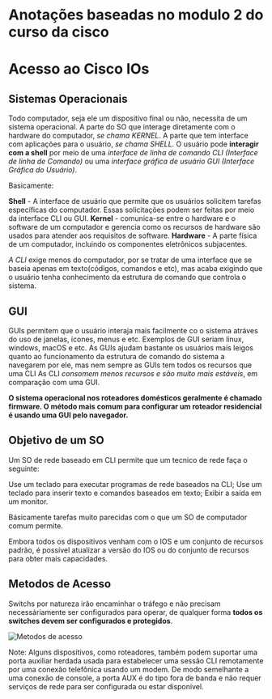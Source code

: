 # Anotações baseadas no modulo 2 do curso da cisco

# Acesso ao Cisco IOs

## Sistemas Operacionais

Todo computador, seja ele um dispositivo final ou não, necessita de um sistema operacional.
A parte do SO que interage diretamente com o hardware do computador, _se chama KERNEL_.
A parte que tem interface com aplicações para o usuário, _se chama SHELL_.
O usuário pode **interagir com a shell** por meio de uma _interface de linha de comando CLI (Interface de linha de Comando)_ ou uma _interface gráfica de usuário GUI (Interface Gráfica do Usuário)_.

Basicamente:

**Shell** - A interface de usuário que permite que os usuários solicitem tarefas específicas do computador. Essas solicitações podem ser feitas por meio da interface CLI ou GUI.
**Kernel** - comunica-se entre o hardware e o software de um computador e gerencia como os recursos de hardware são usados para atender aos requisitos de software.
**Hardware** - A parte física de um computador, incluindo os componentes eletrônicos subjacentes.

_A CLI_ exige menos do computador, por se tratar de uma interface que se baseia apenas em texto(códigos, comandos e etc), mas acaba exigindo que o usuário tenha conhecimento da estrutura de comando que controla o sistema.

## GUI

GUIs permitem que o usuário interaja mais facilmente co o sistema atráves do uso de janelas, ícones, menus e etc. Exemplos de GUI seriam linux, windows, macOS e etc.
As GUIs ajudam bastante os usuários mais leigos quanto ao funcionamento da estrutura de comando do sistema a navegarem por ele, mas nem sempre as GUIs tem todos os recursos que uma CLI
As CLI _consomem menos recursos e são muito mais estáveis_, em comparação com uma GUI.

**O sistema operacional nos roteadores domésticos geralmente é chamado firmware. O método mais comum para configurar um roteador residencial é usando uma GUI pelo navegador.**

## Objetivo de um SO

Um SO de rede baseado em CLI permite que um tecnico de rede faça o seguinte:

Use um teclado para executar programas de rede baseados na CLI;
Use um teclado para inserir texto e comandos baseados em texto;
Exibir a saída em um monitor.

Básicamente tarefas muito parecidas com o que um SO de computador comum permite.

Embora todos os dispositivos venham com o IOS e um conjunto de recursos padrão, é possível atualizar a versão do IOS ou do conjunto de recursos para obter mais capacidades.

## Metodos de Acesso

Switchs por natureza irão encaminhar o tráfego e não precisam necessáriamente ser configurados para operar, de qualquer forma **todos os switches devem ser configurados e protegidos**.

![Metodos de acesso](#metodos-de-acesso)

Note: Alguns dispositivos, como roteadores, também podem suportar uma porta auxiliar herdada usada para estabelecer uma sessão CLI remotamente por uma conexão telefônica usando um modem. De modo semelhante a uma conexão de console, a porta AUX é do tipo fora de banda e não requer serviços de rede para ser configurada ou estar disponível.


